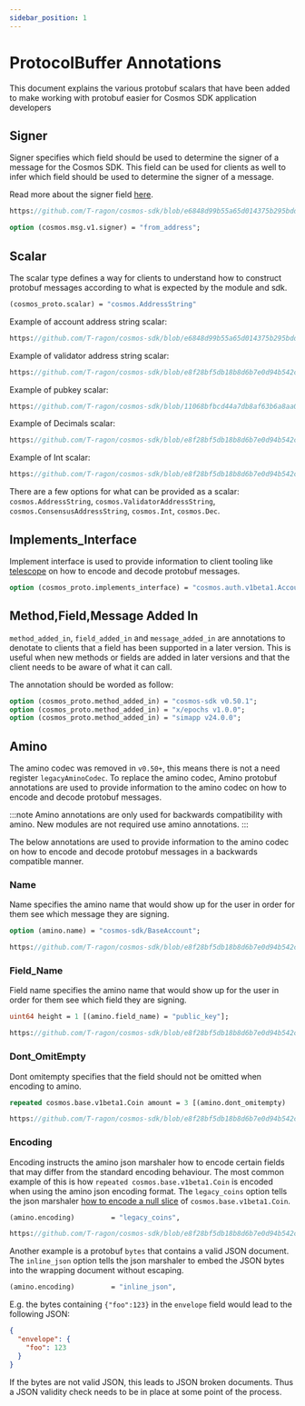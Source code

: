 ```yaml
---
sidebar_position: 1
---
```


# ProtocolBuffer Annotations

This document explains the various protobuf scalars that have been added to make working with protobuf easier for Cosmos SDK application developers

## Signer

Signer specifies which field should be used to determine the signer of a message for the Cosmos SDK. This field can be used for clients as well to infer which field should be used to determine the signer of a message.

Read more about the signer field [here](./02-messages-and-queries.md).

```protobuf reference 
https://github.com/T-ragon/cosmos-sdk/blob/e6848d99b55a65d014375b295bdd7f9641aac95e/proto/cosmos/bank/v1beta1/tx.proto#L40
```

```proto
option (cosmos.msg.v1.signer) = "from_address";
```

## Scalar

The scalar type defines a way for clients to understand how to construct protobuf messages according to what is expected by the module and sdk.

```proto
(cosmos_proto.scalar) = "cosmos.AddressString"
```

Example of account address string scalar:

```proto reference 
https://github.com/T-ragon/cosmos-sdk/blob/e6848d99b55a65d014375b295bdd7f9641aac95e/proto/cosmos/bank/v1beta1/tx.proto#L46
```

Example of validator address string scalar: 

```proto reference 
https://github.com/T-ragon/cosmos-sdk/blob/e8f28bf5db18b8d6b7e0d94b542ce4cf48fed9d6/proto/cosmos/distribution/v1beta1/query.proto#L87
```

Example of pubkey scalar: 

```proto reference 
https://github.com/T-ragon/cosmos-sdk/blob/11068bfbcd44a7db8af63b6a8aa079b1718f6040/proto/cosmos/staking/v1beta1/tx.proto#L94
```

Example of Decimals scalar: 

```proto reference
https://github.com/T-ragon/cosmos-sdk/blob/e8f28bf5db18b8d6b7e0d94b542ce4cf48fed9d6/proto/cosmos/distribution/v1beta1/distribution.proto#L26
```

Example of Int scalar: 

```proto reference
https://github.com/T-ragon/cosmos-sdk/blob/e8f28bf5db18b8d6b7e0d94b542ce4cf48fed9d6/proto/cosmos/gov/v1/gov.proto#L137
```

There are a few options for what can be provided as a scalar: `cosmos.AddressString`, `cosmos.ValidatorAddressString`, `cosmos.ConsensusAddressString`, `cosmos.Int`, `cosmos.Dec`. 

## Implements_Interface

Implement interface is used to provide information to client tooling like [telescope](https://github.com/cosmology-tech/telescope) on how to encode and decode protobuf messages. 

```proto
option (cosmos_proto.implements_interface) = "cosmos.auth.v1beta1.AccountI";
```

## Method,Field,Message Added In

`method_added_in`, `field_added_in` and `message_added_in` are annotations to denotate to clients that a field has been supported in a later version. This is useful when new methods or fields are added in later versions and that the client needs to be aware of what it can call.

The annotation should be worded as follow:

```proto
option (cosmos_proto.method_added_in) = "cosmos-sdk v0.50.1";
option (cosmos_proto.method_added_in) = "x/epochs v1.0.0";
option (cosmos_proto.method_added_in) = "simapp v24.0.0";
```

## Amino

The amino codec was removed in `v0.50+`, this means there is not a need register `legacyAminoCodec`. To replace the amino codec, Amino protobuf annotations are used to provide information to the amino codec on how to encode and decode protobuf messages. 

:::note
Amino annotations are only used for backwards compatibility with amino. New modules are not required use amino annotations.
:::

The below annotations are used to provide information to the amino codec on how to encode and decode protobuf messages in a backwards compatible manner. 

### Name

Name specifies the amino name that would show up for the user in order for them see which message they are signing.

```proto
option (amino.name) = "cosmos-sdk/BaseAccount";
```

```proto reference
https://github.com/T-ragon/cosmos-sdk/blob/e8f28bf5db18b8d6b7e0d94b542ce4cf48fed9d6/proto/cosmos/bank/v1beta1/tx.proto#L41
```

### Field_Name

Field name specifies the amino name that would show up for the user in order for them see which field they are signing.

```proto
uint64 height = 1 [(amino.field_name) = "public_key"];
```

```proto reference
https://github.com/T-ragon/cosmos-sdk/blob/e8f28bf5db18b8d6b7e0d94b542ce4cf48fed9d6/proto/cosmos/distribution/v1beta1/distribution.proto#L166
```

### Dont_OmitEmpty 

Dont omitempty specifies that the field should not be omitted when encoding to amino. 

```proto
repeated cosmos.base.v1beta1.Coin amount = 3 [(amino.dont_omitempty)   = true];
```

```proto reference
https://github.com/T-ragon/cosmos-sdk/blob/e8f28bf5db18b8d6b7e0d94b542ce4cf48fed9d6/proto/cosmos/bank/v1beta1/bank.proto#L56
```

### Encoding 

Encoding instructs the amino json marshaler how to encode certain fields that may differ from the standard encoding behaviour. The most common example of this is how `repeated cosmos.base.v1beta1.Coin` is encoded when using the amino json encoding format. The `legacy_coins` option tells the json marshaler [how to encode a null slice](https://github.com/T-ragon/cosmos-sdk/blob/e8f28bf5db18b8d6b7e0d94b542ce4cf48fed9d6/x/tx/signing/aminojson/json_marshal.go#L65) of `cosmos.base.v1beta1.Coin`.

```proto
(amino.encoding)         = "legacy_coins",
```

```proto reference
https://github.com/T-ragon/cosmos-sdk/blob/e8f28bf5db18b8d6b7e0d94b542ce4cf48fed9d6/proto/cosmos/bank/v1beta1/genesis.proto#L23
```

Another example is a protobuf `bytes` that contains a valid JSON document.
The `inline_json` option tells the json marshaler to embed the JSON bytes into the wrapping document without escaping.

```proto
(amino.encoding)         = "inline_json",
```

E.g. the bytes containing `{"foo":123}` in the `envelope` field would lead to the following JSON:

```json
{
  "envelope": {
    "foo": 123
  }
}
```

If the bytes are not valid JSON, this leads to JSON broken documents. Thus a JSON validity check needs to be in place at some point of the process.
